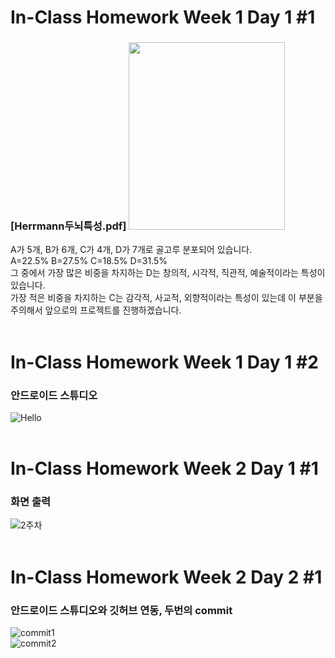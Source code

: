 # In-Class Homework Week 1 Day 1 #1 <br>
### [Herrmann두뇌특성.pdf] <img src = "https://github.com/HyeJin17/Weekly-1/files/6095547/Herrmann.pdf" width = "250" height = "300"> <br>
A가 5개, B가 6개, C가 4개, D가 7개로 골고루 분포되어 있습니다.
<br> A=22.5% B=27.5% C=18.5% D=31.5%
<br>그 중에서 가장 많은 비중을 차지하는 D는 창의적, 시각적, 직관적, 예술적이라는 특성이 있습니다.
<br>가장 적은 비중을 차지하는 C는 감각적, 사교적, 외향적이라는 특성이 있는데 이 부분을 주의해서 앞으로의 프로젝트를 진행하겠습니다.
<br><br>
# In-Class Homework Week 1 Day 1 #2 <br>
### 안드로이드 스튜디오 <br>
  ![Hello](https://user-images.githubusercontent.com/79893402/110244357-b484db00-7fa1-11eb-980c-06ec91f2024f.png)
<br><br>
# In-Class Homework Week 2 Day 1 #1 <br>
### 화면 출력 <br>
![2주차](https://user-images.githubusercontent.com/79893402/110408222-91088000-80c8-11eb-81a2-939308d11424.png)
<br><br>
# In-Class Homework Week 2 Day 2 #1 <br>
### 안드로이드 스튜디오와 깃허브 연동, 두번의 commit <br>
![commit1](https://user-images.githubusercontent.com/79893402/110585589-5e3bb600-81b4-11eb-8c46-70a687a0f56b.png)
<br>
![commit2](https://user-images.githubusercontent.com/79893402/110585598-6267d380-81b4-11eb-92af-7fa092a6d863.png)



